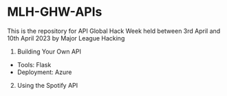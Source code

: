 # MLH-GHW-APIs
This is the repository for API Global Hack Week held between 3rd April and 10th April 2023 by Major League Hacking

1. Building Your Own API
- Tools: Flask
- Deployment: Azure

2. Using the Spotify API
